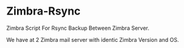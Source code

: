 # Zimbra-Rsync
Zimbra Script For Rsync Backup Between Zimbra Server.

We have at 2 Zimbra mail server with identic Zimbra Version and OS. 
